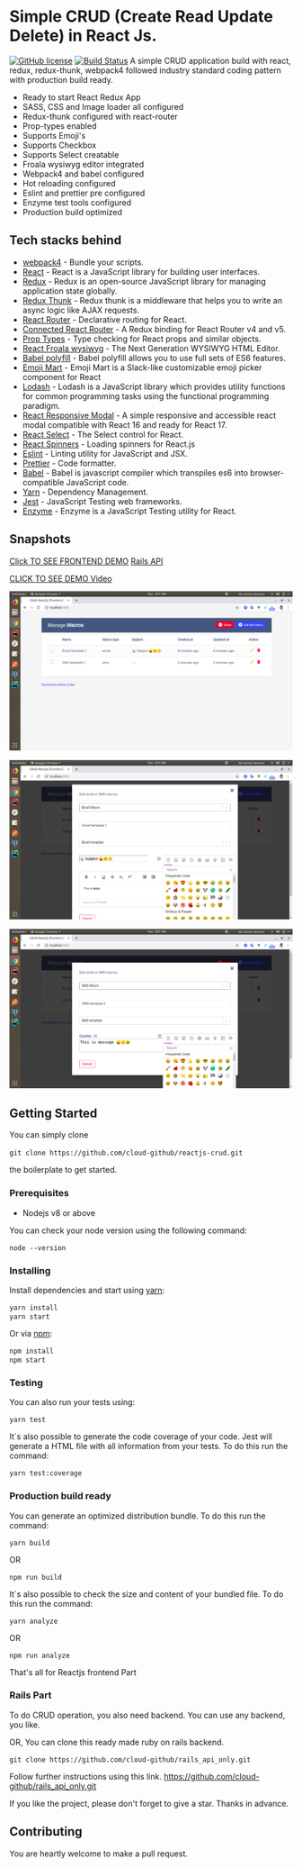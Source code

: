 # Simple CRUD (Create Read Update Delete) in React Js.
 [![GitHub license](https://img.shields.io/badge/license-MIT-lime.svg)](https://github.com/cloud-github/reactjs-crud/blob/master/LICENSE) [![Build Status](https://travis-ci.org/cloud-github/react-redux-thunk-react-router-webpack4-eslint-loaders-pre-configured-boilerplate.svg?branch=master)](https://travis-ci.org/cloud-github/react-redux-thunk-react-router-webpack4-eslint-loaders-pre-configured-boilerplate)
A simple CRUD application build with react, redux, redux-thunk, webpack4 followed industry standard coding pattern with production build ready.

* Ready to start React Redux App
* SASS, CSS and Image loader all configured
* Redux-thunk configured with react-router 
* Prop-types enabled
* Supports Emoji's
* Supports Checkbox
* Supports Select creatable
* Froala wysiwyg editor integrated
* Webpack4 and babel configured
* Hot reloading configured
* Eslint and prettier pre configured
* Enzyme test tools configured
* Production build optimized

## Tech stacks behind

* [webpack4](https://webpack.js.org/) - Bundle your scripts.
* [React](https://babeljs.io/) - React is a JavaScript library for building user interfaces.
* [Redux](https://redux.js.org/) - Redux is an open-source JavaScript library for managing application state globally.
* [Redux Thunk](https://github.com/reduxjs/redux-thunk/) - Redux thunk is a middleware that helps you to write an async logic like AJAX requests.
* [React Router](https://github.com/ReactTraining/react-router) - Declarative routing for React.
* [Connected React Router](https://github.com/supasate/connected-react-router) - A Redux binding for React Router v4 and v5.
* [Prop Types](https://www.npmjs.com/package/prop-types) - Type checking for React props and similar objects.
* [React Froala wysiwyg](https://www.froala.com/wysiwyg-editor/docs/framework-plugins/react) - The Next Generation WYSIWYG HTML Editor.
* [Babel polyfill](https://babeljs.io/docs/en/babel-polyfill) - Babel polyfill allows you to use full sets of ES6 features. 
* [Emoji Mart](https://www.npmjs.com/package/emoji-mart) - Emoji Mart is a Slack-like customizable emoji picker component for React 
* [Lodash](https://www.npmjs.com/package/lodash) - Lodash is a JavaScript library which provides utility functions for common programming tasks using the functional programming paradigm.
* [React Responsive Modal](https://www.npmjs.com/package/react-responsive-modal) - A simple responsive and accessible react modal compatible with React 16 and ready for React 17.
* [React Select](https://www.npmjs.com/package/react-select) - The Select control for React.
* [React Spinners](https://www.npmjs.com/package/react-spinners) - Loading spinners for React.js
* [Eslint](https://eslint.org/) - Linting utility for JavaScript and JSX.
* [Prettier](https://prettier.io/) - Code formatter.
* [Babel](https://babeljs.io/) - Babel is javascript compiler which transpiles es6 into browser-compatible JavaScript code.
* [Yarn](https://yarnpkg.com) - Dependency Management.
* [Jest](https://jestjs.io/) - JavaScript Testing web frameworks.
* [Enzyme](https://airbnb.io/enzyme/docs/api/) - Enzyme is a JavaScript Testing utility for React.

## Snapshots

[Click TO SEE FRONTEND DEMO](https://reactjs-rails-crud-app.firebaseapp.com/) 
[Rails API ](https://rails-api-only.herokuapp.com/v1/macros)
 
[CLICK TO SEE DEMO Video](https://www.youtube.com/watch?v=yqu9Vuev6mU&t=3s) 

![alt text](https://raw.githubusercontent.com/cloud-github/reactjs-crud/master/public/images/reactjs_rails_crud1.png)

![alt text](https://raw.githubusercontent.com/cloud-github/reactjs-crud/master/public/images/reactjs_rails_crud2.png)

![alt text](https://raw.githubusercontent.com/cloud-github/reactjs-crud/master/public/images/reactjs_rails_crud3.png)

## Getting Started

You can simply clone 

``` git clone https://github.com/cloud-github/reactjs-crud.git ```

the boilerplate to get started.

### Prerequisites

* Nodejs v8 or above

You can check your node version using the following command:

```CLI
node --version
```

### Installing

Install dependencies and start using [yarn](https://yarnpkg.com):

```CLI
yarn install
yarn start
```

Or via [npm](https://www.npmjs.com/):

```CLI
npm install
npm start
```

### Testing

You can also run your tests using:

```CLI
yarn test
```

It´s also possible to generate the code coverage of your code. Jest will generate a HTML file with all information from your tests. To do this run the command:

```CLI
yarn test:coverage
```

### Production build ready

You can generate an optimized distribution bundle. To do this run the command:

```CLI
yarn build
```
OR

```CLI
npm run build
```

It´s also possible to check the size and content of your bundled file. To do this run the command:

```CLI
yarn analyze
```
OR

```CLI
npm run analyze
```
That's all for Reactjs frontend Part

### Rails Part

To do CRUD operation, you also need backend.
You can use any backend, you like.

OR, You can clone this ready made ruby on rails backend.

```CLI
git clone https://github.com/cloud-github/rails_api_only.git
```

Follow further instructions using this link.  https://github.com/cloud-github/rails_api_only.git

If you like the project, please don't forget to give a star. Thanks in advance.


## Contributing

You are heartly welcome to make a pull request.


